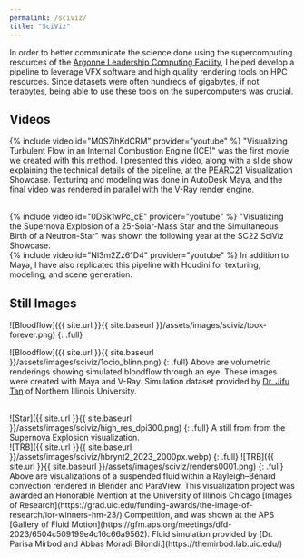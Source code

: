 ```yaml
---
permalink: /sciviz/
title: "SciViz"
---
```


In order to better communicate the science done using the supercomputing resources of the [Argonne Leadership Computing Facility](https://www.alcf.anl.gov/), I helped develop a pipeline to leverage VFX software and high quality rendering tools on HPC resources. Since datasets were often hundreds of gigabytes, if not terabytes, being able to use these tools on the supercomputers was crucial. 

## Videos

{% include video id="M0S7ihKdCRM" provider="youtube" %}
"Visualizing Turbulent Flow in an Internal Combustion Engine (ICE)" was the first movie we created with this method. I presented this video, along with a slide show explaining the technical details of the pipeline, at the [PEARC21](https://pearc.acm.org/pearc21/) Visualization Showcase. Texturing and modeling was done in AutoDesk Maya, and the final video was rendered in parallel with the V-Ray render engine. 


<br>
{% include video id="0DSk1wPc_cE" provider="youtube" %}
"Visualizing the Supernova Explosion of a 25-Solar-Mass Star and the Simultaneous Birth of a Neutron-Star" was shown the following year at the SC22 SciViz Showcase. 

<br>
{% include video id="Nl3m2Zz61D4" provider="youtube" %}
In addition to Maya, I have also replicated this pipeline with Houdini for texturing, modeling, and scene generation. 

## Still Images


![Bloodflow]({{ site.url }}{{ site.baseurl }}/assets/images/sciviz/took-forever.png)
{: .full}

![Bloodflow]({{ site.url }}{{ site.baseurl }}/assets/images/sciviz/1ocio_blinn.png)
{: .full}
Above are volumetric renderings showing simulated bloodflow through an eye. These images were created with Maya and V-Ray. Simulation dataset provided by [Dr. Jifu Tan](https://sites.google.com/site/tanjifu/) of Northern Illinois University. 

<br>
![Star]({{ site.url }}{{ site.baseurl }}/assets/images/sciviz/high_res_dpi300.png)
{: .full}
A still from from the Supernova Explosion visualization. 

<br>
![TRB]({{ site.url }}{{ site.baseurl }}/assets/images/sciviz/hbrynt2_2023_2000px.webp)
{: .full}
![TRB]({{ site.url }}{{ site.baseurl }}/assets/images/sciviz/renders0001.png)
{: .full}
Above are visualizations of a suspended fluid within a Rayleigh–Bénard convection rendered in Blender and ParaView. This visualization project was awarded an Honorable Mention at the University of Illinois Chicago [Images of Research](https://grad.uic.edu/funding-awards/the-image-of-research/ior-winners-hm-23/) Competition, and was shown at the APS [Gallery of Fluid Motion](https://gfm.aps.org/meetings/dfd-2023/6504c509199e4c16c66a9562). Fluid simulation provided by [Dr. Parisa Mirbod and Abbas Moradi Bilondi.](https://themirbod.lab.uic.edu/)

